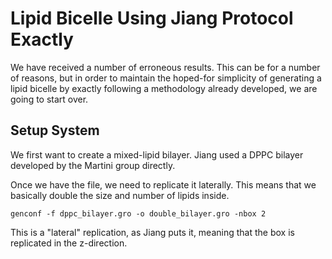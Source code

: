 # Lipid Bicelle Using Jiang Protocol Exactly

We have received a number of erroneous results. This can be for a number of reasons,
but in order to maintain the hoped-for simplicity of generating a lipid bicelle
by exactly following a methodology already developed, we are going to start over.

## Setup System

We first want to create a mixed-lipid bilayer. Jiang used a DPPC bilayer developed
by the Martini group directly.

Once we have the file, we need to replicate it laterally. This means that we
basically double the size and number of lipids inside.
```
genconf -f dppc_bilayer.gro -o double_bilayer.gro -nbox 2
```

This is a "lateral" replication, as Jiang puts it, meaning that the box is replicated
in the z-direction.
